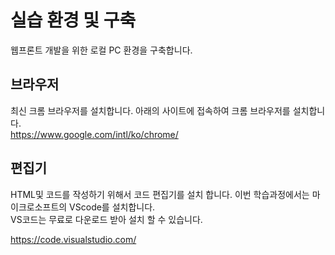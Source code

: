 # 실습 환경 및 구축
웹프론트 개발을 위한 로컬 PC 환경을 구축합니다.

## 브라우저
최신 크롬 브라우저를 설치합니다. 아래의 사이트에 접속하여 크롬 브라우저를 설치합니다.  
https://www.google.com/intl/ko/chrome/

## 편집기
HTML및 코드를 작성하기 위해서 코드 편집기를 설치 합니다. 이번 학습과정에서는 마이크로소프트의 VScode를 설치합니다.  
VS코드는 무료로 다운로드 받아 설치 할 수 있습니다.  

https://code.visualstudio.com/

